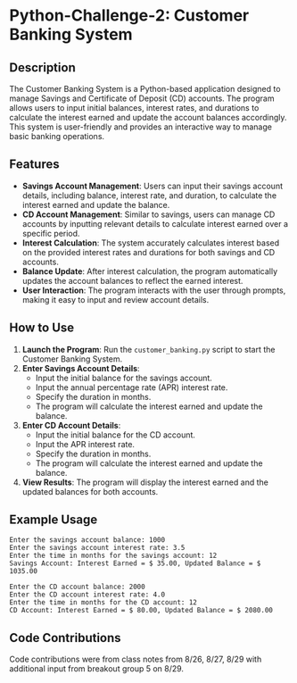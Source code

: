 # Python-Challenge-2: Customer Banking System

## Description

The Customer Banking System is a Python-based application designed to manage Savings and Certificate of Deposit (CD) accounts. The program allows users to input initial balances, interest rates, and durations to calculate the interest earned and update the account balances accordingly. This system is user-friendly and provides an interactive way to manage basic banking operations.

## Features

- **Savings Account Management**: Users can input their savings account details, including balance, interest rate, and duration, to calculate the interest earned and update the balance.
- **CD Account Management**: Similar to savings, users can manage CD accounts by inputting relevant details to calculate interest earned over a specific period.
- **Interest Calculation**: The system accurately calculates interest based on the provided interest rates and durations for both savings and CD accounts.
- **Balance Update**: After interest calculation, the program automatically updates the account balances to reflect the earned interest.
- **User Interaction**: The program interacts with the user through prompts, making it easy to input and review account details.

## How to Use

1. **Launch the Program**: Run the `customer_banking.py` script to start the Customer Banking System.
2. **Enter Savings Account Details**:
   - Input the initial balance for the savings account.
   - Input the annual percentage rate (APR) interest rate.
   - Specify the duration in months.
   - The program will calculate the interest earned and update the balance.
3. **Enter CD Account Details**:
   - Input the initial balance for the CD account.
   - Input the APR interest rate.
   - Specify the duration in months.
   - The program will calculate the interest earned and update the balance.
4. **View Results**: The program will display the interest earned and the updated balances for both accounts.

## Example Usage

```
Enter the savings account balance: 1000
Enter the savings account interest rate: 3.5
Enter the time in months for the savings account: 12
Savings Account: Interest Earned = $ 35.00, Updated Balance = $ 1035.00

Enter the CD account balance: 2000
Enter the CD account interest rate: 4.0
Enter the time in months for the CD account: 12
CD Account: Interest Earned = $ 80.00, Updated Balance = $ 2080.00
```

## Code Contributions

Code contributions were from class notes from 8/26, 8/27, 8/29 with additional input from breakout group 5 on 8/29.
